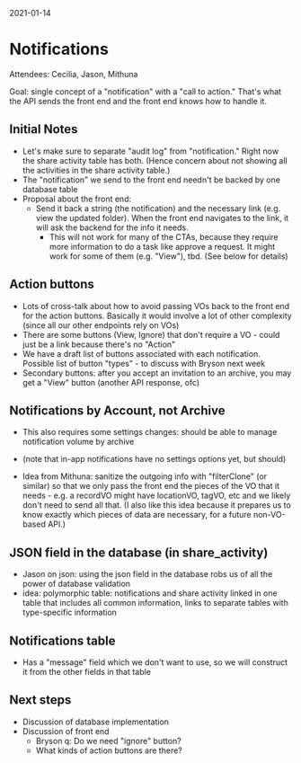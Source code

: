 2021-01-14

# Notifications

Attendees: Cecilia, Jason, Mithuna

Goal: single concept of a "notification" with a "call to action."  That's what the API sends the front end and the front end knows how to handle it.

## Initial Notes

- Let's make sure to separate "audit log" from "notification."  Right now the share activity table has both.  (Hence concern about not showing all the activities in the share activity table.)
- The "notification" we send to the front end needn't be backed by one database table
- Proposal about the front end:
    - Send it back a string (the notification) and the necessary link (e.g. view the updated folder).  When the front end navigates to the link, it will ask the backend for the info it needs.
	    - This will not work for many of the CTAs, because they require more information to do a task like approve a request.  It might work for some of them (e.g. "View"), tbd. (See below for details)
    
## Action buttons
- Lots of cross-talk about how to avoid passing VOs back to the front end for the action buttons.  Basically it would involve a lot of other complexity (since all our other endpoints rely on VOs)
- There are some buttons (View, Ignore) that don't require a VO - could just be a link because there's no "Action"
- We have a draft list of buttons associated with each notification.  Possible list of button "types" - to discuss with Bryson next week
- Secondary buttons: after you accept an invitation to an archive, you may get a "View" button (another API response, ofc)

## Notifications by Account, not Archive
- This also requires some settings changes: should be able to manage notification volume by archive
- (note that in-app notifications have no settings options yet, but should)


- Idea from Mithuna: sanitize the outgoing info with "filterClone" (or similar) so that we only pass the front end the pieces of the VO that it needs - e.g. a recordVO might have locationVO, tagVO, etc and we likely don't need to send all that.  (I also like this idea because it prepares us to know exactly which pieces of data are necessary, for a future non-VO-based API.)

## JSON field in the database (in share_activity)
- Jason on json: using the json field in the database robs us of all the power of database validation
- idea: polymorphic table: notifications and share activity linked in one table that includes all common information, links to separate tables with type-specific information

## Notifications table
- Has a "message" field which we don't want to use, so we will construct it from the other fields in that table


## Next steps
- Discussion of database implementation
- Discussion of front end
	- Bryson q: Do we need "ignore" button?  
	- What kinds of action buttons are there?
